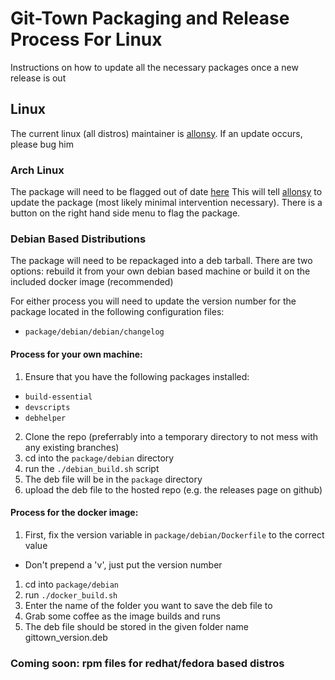 # Git-Town Packaging and Release Process For Linux

Instructions on how to update all the necessary packages once a new release is out

## Linux
The current linux (all distros) maintainer is [allonsy](https://github.com/allonsy). If an update occurs, please bug him

### Arch Linux
The package will need to be flagged out of date [here](https://aur.archlinux.org/packages/git-town/)
This will tell [allonsy](https://github.com/allonsy) to update the package (most likely minimal intervention necessary). There is a button on the right hand side menu to flag the package.


### Debian Based Distributions
The package will need to be repackaged into a deb tarball.
There are two options: rebuild it from your own debian based machine or build it on the included docker image (recommended)

For either process you will need to update the version number for the package located in the following configuration files:
 * `package/debian/debian/changelog`


#### Process for your own machine:
1. Ensure that you have the following packages installed:
  * `build-essential`
  * `devscripts`
  * `debhelper`
2. Clone the repo (preferrably into a temporary directory to not mess with any existing branches)
3. cd into the `package/debian` directory
4. run the `./debian_build.sh` script
5. The deb file will be in the `package` directory
6. upload the deb file to the hosted repo (e.g. the releases page on github)

#### Process for the docker image:
1. First, fix the version variable in `package/debian/Dockerfile` to the correct value
  * Don't prepend a 'v', just put the version number
1. cd into `package/debian`
2. run `./docker_build.sh`
3. Enter the name of the folder you want to save the deb file to
3. Grab some coffee as the image builds and runs
4. The deb file should be stored in the given folder name gittown_version.deb


### Coming soon: rpm files for redhat/fedora based distros
